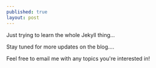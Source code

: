 ```yaml
---
published: true
layout: post
---
```



Just trying to learn the whole Jekyll thing...

Stay tuned for more updates on the blog....

Feel free to email me with any topics you're interested in!
